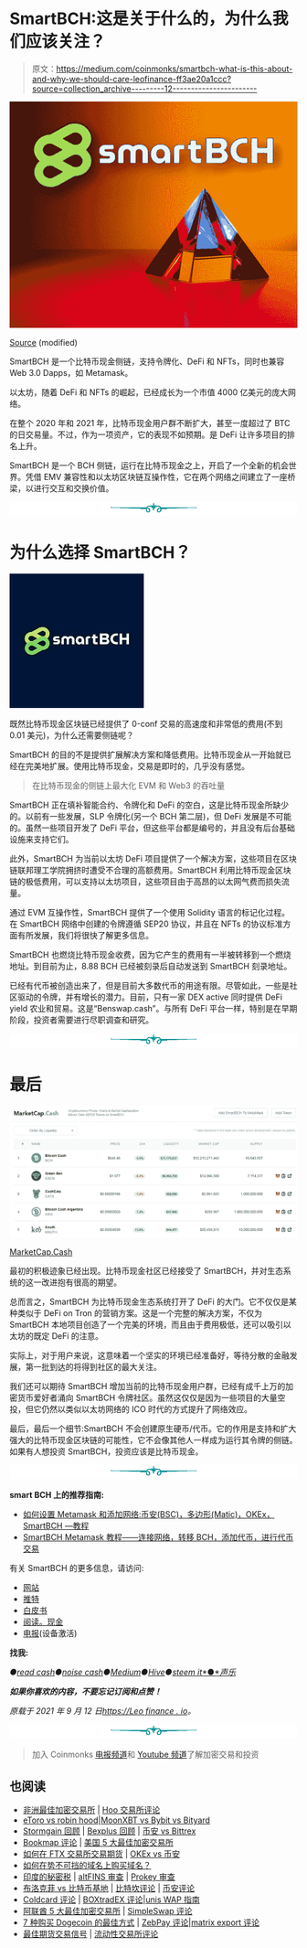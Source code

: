 # SmartBCH:这是关于什么的，为什么我们应该关注？

> 原文：<https://medium.com/coinmonks/smartbch-what-is-this-about-and-why-we-should-care-leofinance-ff3ae20a1ccc?source=collection_archive---------12----------------------->

![](img/faa33bdf5a165369edc04a75656e91e5.png)

[Source](https://unsplash.com/photos/ir5gC4hlqT0) (modified)

SmartBCH 是一个比特币现金侧链，支持令牌化、DeFi 和 NFTs，同时也兼容 Web 3.0 Dapps，如 Metamask。

以太坊，随着 DeFi 和 NFTs 的崛起，已经成长为一个市值 4000 亿美元的庞大网络。

在整个 2020 年和 2021 年，比特币现金用户群不断扩大，甚至一度超过了 BTC 的日交易量。不过，作为一项资产，它的表现不如预期。是 DeFi 让许多项目的排名上升。

SmartBCH 是一个 BCH 侧链，运行在比特币现金之上，开启了一个全新的机会世界。凭借 EMV 兼容性和以太坊区块链互操作性，它在两个网络之间建立了一座桥梁，以进行交互和交换价值。

![](img/f45130952a53784172d47cb34123d59a.png)

# 为什么选择 SmartBCH？

![](img/db15862a9af3d5bb82e8313a95fa4a7c.png)

既然比特币现金区块链已经提供了 0-conf 交易的高速度和非常低的费用(不到 0.01 美元)，为什么还需要侧链呢？

SmartBCH 的目的不是提供扩展解决方案和降低费用。比特币现金从一开始就已经在完美地扩展。使用比特币现金，交易是即时的，几乎没有感觉。

> 在比特币现金的侧链上最大化 EVM 和 Web3 的吞吐量

SmartBCH 正在填补智能合约、令牌化和 DeFi 的空白，这是比特币现金所缺少的。以前有一些发展，SLP 令牌化(另一个 BCH 第二层)，但 DeFi 发展是不可能的。虽然一些项目开发了 DeFi 平台，但这些平台都是编号的，并且没有后台基础设施来支持它们。

此外，SmartBCH 为当前以太坊 DeFi 项目提供了一个解决方案，这些项目在区块链联邦理工学院拥挤时遭受不合理的高额费用。SmartBCH 利用比特币现金区块链的极低费用，可以支持以太坊项目，这些项目由于高昂的以太网气费而损失流量。

通过 EVM 互操作性，SmartBCH 提供了一个使用 Solidity 语言的标记化过程。在 SmartBCH 网络中创建的令牌遵循 SEP20 协议，并且在 NFTs 的协议标准方面有所发展，我们将很快了解更多信息。

SmartBCH 也燃烧比特币现金收费，因为它产生的费用有一半被转移到一个燃烧地址。到目前为止，8.88 BCH 已经被刻录后自动发送到 SmartBCH 刻录地址。

已经有代币被创造出来了，但是目前大多数代币的用途有限。尽管如此，一些是社区驱动的令牌，并有增长的潜力。目前，只有一家 DEX active 同时提供 DeFi yield 农业和贸易。这是“Benswap.cash”。与所有 DeFi 平台一样，特别是在早期阶段，投资者需要进行尽职调查和研究。

![](img/f45130952a53784172d47cb34123d59a.png)

# 最后

![](img/e356df7cbc77717cadc0b5e6dd9b7e13.png)

[MarketCap.Cash](https://www.marketcap.cash/)

最初的积极迹象已经出现。比特币现金社区已经接受了 SmartBCH，并对生态系统的这一改进抱有很高的期望。

总而言之，SmartBCH 为比特币现金生态系统打开了 DeFi 的大门。它不仅仅是某种类似于 DeFi on Tron 的营销方案。这是一个完整的解决方案，不仅为 SmartBCH 本地项目创造了一个完美的环境，而且由于费用极低，还可以吸引以太坊的既定 DeFi 的注意。

实际上，对于用户来说，这意味着一个坚实的环境已经准备好，等待分散的金融发展，第一批到达的将得到社区的最大关注。

我们还可以期待 SmartBCH 增加当前的比特币现金用户群，已经有成千上万的加密货币爱好者涌向 SmartBCH 令牌社区。虽然这仅仅是因为一些项目的大量空投，但它仍然以类似以太坊网络的 ICO 时代的方式提升了网络效应。

最后，最后一个细节:SmartBCH 不会创建原生硬币/代币。它的作用是支持和扩大强大的比特币现金区块链的可能性，它不会像其他人一样成为运行其令牌的侧链。如果有人想投资 SmartBCH，投资应该是比特币现金。

![](img/f45130952a53784172d47cb34123d59a.png)

**smart BCH 上的推荐指南:**

*   [如何设置 Metamask 和添加网络:币安(BSC)，多边形(Matic)，OKEx，SmartBCH —教程](/coinmonks/how-to-set-up-metamask-and-add-networks-bsc-matic-smartbch-476d5d023191)
*   [SmartBCH Metamask 教程——连接网络，转移 BCH，添加代币，进行代币交易](/coinmonks/smartbch-metamask-tutorial-connect-to-network-transfer-bch-add-tokens-and-trade-on-dexs-243b49168142)

有关 SmartBCH 的更多信息，请访问:

*   [网站](https://smartbch.org/)
*   [推特](https://ecency.com/hive-167922/@pantera1/smartbch-what-is-this-about-and-why-we-should-care)
*   [白皮书](https://smartbch.github.io/whitepaper/SmartBCH_Whitepaper-en.pdf)
*   [阅读。现金](https://read.cash/@SmartBCH)
*   [电报](https://t.me/smartbch_community)(设备激活)

**找我:**

*●*[*read cash*](https://read.cash/@Pantera)*●*[*noise cash*](https://noise.cash/u/Pantera99)*●*[*Medium*](/@panterabch)*●*[*Hive*](https://hive.blog/@pantera1)*●*[*steem it**●*](https://steemit.com/@pantera1)[*声乐*](https://vocal.media/authors/pantera)

***如果你喜欢的内容，不要忘记订阅和点赞！***

*原载于 2021 年 9 月 12 日*[*https://Leo finance . io*](https://leofinance.io/@pantera1/smartbch-what-is-this-about-and-why-we-should-care)*。*

![](img/f45130952a53784172d47cb34123d59a.png)

> 加入 Coinmonks [电报频道](https://t.me/coincodecap)和 [Youtube 频道](https://www.youtube.com/channel/UCbyDhTbOiKh2iUMKBi4-4Zg)了解加密交易和投资

## 也阅读

*   [非洲最佳加密交易所](https://blog.coincodecap.com/crypto-exchange-africa) | [Hoo 交易所评论](https://blog.coincodecap.com/hoo-exchange-review)
*   [eToro vs robin hood](https://blog.coincodecap.com/etoro-robinhood)|[MoonXBT vs Bybit vs Bityard](https://blog.coincodecap.com/bybit-bityard-moonxbt)
*   [Stormgain 回顾](https://blog.coincodecap.com/stormgain-review) | [Bexplus 回顾](https://blog.coincodecap.com/bexplus-review) | [币安 vs Bittrex](https://blog.coincodecap.com/binance-vs-bittrex)
*   [Bookmap 评论](https://blog.coincodecap.com/bookmap-review-2021-best-trading-software) | [美国 5 大最佳加密交易所](https://blog.coincodecap.com/crypto-exchange-usa)
*   [如何在 FTX 交易所交易期货](https://blog.coincodecap.com/ftx-futures-trading) | [OKEx vs 币安](https://blog.coincodecap.com/okex-vs-binance)
*   [如何在势不可挡的域名上购买域名？](https://blog.coincodecap.com/buy-domain-on-unstoppable-domains)
*   [印度的秘密税](https://blog.coincodecap.com/crypto-tax-india) | [altFINS 审查](https://blog.coincodecap.com/altfins-review) | [Prokey 审查](/coinmonks/prokey-review-26611173c13c)
*   [布洛克菲 vs 比特币基地](https://blog.coincodecap.com/blockfi-vs-coinbase) | [比特坎评论](https://blog.coincodecap.com/bitkan-review) | [币安评论](/coinmonks/binance-review-ee10d3bf3b6e)
*   [Coldcard 评论](https://blog.coincodecap.com/coldcard-review) | [BOXtradEX 评论](https://blog.coincodecap.com/boxtradex-review)|[unis WAP 指南](https://blog.coincodecap.com/uniswap)
*   [阿联酋 5 大最佳加密交易所](https://blog.coincodecap.com/best-crypto-exchanges-in-uae) | [SimpleSwap 评论](https://blog.coincodecap.com/simpleswap-review)
*   [7 种购买 Dogecoin 的最佳方式](https://blog.coincodecap.com/ways-to-buy-dogecoin) | [ZebPay 评论](https://blog.coincodecap.com/zebpay-review)|[matrix export 评论](https://blog.coincodecap.com/matrixport-review)
*   [最佳期货交易信号](https://blog.coincodecap.com/futures-trading-signals) | [流动性交易所评论](https://blog.coincodecap.com/liquid-exchange-review)